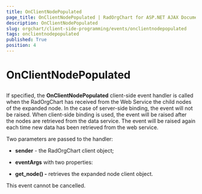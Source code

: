 ```yaml
---
title: OnClientNodePopulated
page_title: OnClientNodePopulated | RadOrgChart for ASP.NET AJAX Documentation
description: OnClientNodePopulated
slug: orgchart/client-side-programming/events/onclientnodepopulated
tags: onclientnodepopulated
published: True
position: 4
---
```


# OnClientNodePopulated



## 

If specified, the **OnClientNodePopulated** client-side event handler is called when the RadOrgChart has received from the Web Service the child nodes of the expanded node. In the case of server-side binding, the event will not be raised. When client-side binding is used, the event will be raised after the nodes are retrieved from the data service. The event will be raised again each time new data has been retrieved from the web service.

Two parameters are passed to the handler:

* **sender** - the RadOrgChart client object;

* **eventArgs** with two properties:

* **get_node() -** retrieves the expanded node client object.

This event cannot be cancelled.


